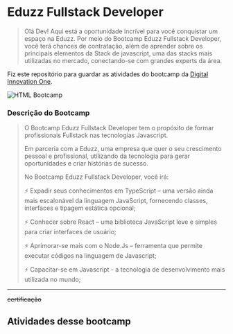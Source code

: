 # Eduzz Fullstack Developer

> Olá Dev! Aqui está a oportunidade incrível para você conquistar um espaço na Eduzz. Por meio do Bootcamp Eduzz Fullstack Developer, você terá chances de contratação, além de aprender sobre os principais elementos da Stack de javascript, uma das stacks mais utilizadas no mercado, conectando-se com grandes experts da área.

Fiz este repositório para guardar as atividades do bootcamp da [Digital Innovation One](https://digitalinnovation.one/bootcamps/eduzz-fullstack-developer).

![HTML Bootcamp](https://hermes.digitalinnovation.one/tracks/cover/53609f67-89fc-441d-a005-846be54b19fa.png)

### Descrição do Bootcamp

> O Bootcamp Eduzz Fullstack Developer tem o propósito de formar profissionais Fullstack nas tecnologias Javascript.
>
> Em parceria com a Eduzz, uma empresa que quer o seu crescimento pessoal e profissional, utilizando da tecnologia para gerar oportunidades e criar histórias de sucesso. 
>
> No Bootcamp Eduzz Fullstack Developer, você irá:
>  
> ⚡ Expadir seus conhecimentos em TypeScript – uma versão ainda mais escalonável da linguagem JavaScript, fornecendo classes, interfaces e tipagem estática opcional;
>
> ⚡ Conhecer sobre React – uma biblioteca JavaScript leve e simples para criar interfaces de usuário;
>
> ⚡ Aprimorar-se mais com o Node.Js – ferramenta que permite executar códigos na linguagem de Javascript;
>
> ⚡ Capacitar-se em Javascript - a tecnologia de desenvolvimento mais utilizada no mundo;

---

~~certificação~~

## Atividades desse bootcamp

